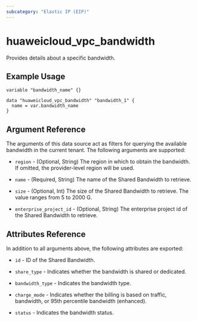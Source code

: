 ```yaml
---
subcategory: "Elastic IP (EIP)"
---
```


# huaweicloud_vpc_bandwidth

Provides details about a specific bandwidth.

## Example Usage

```hcl
variable "bandwidth_name" {}

data "huaweicloud_vpc_bandwidth" "bandwidth_1" {
  name = var.bandwidth_name
}
```

## Argument Reference

The arguments of this data source act as filters for querying the available bandwidth in the current tenant. The
following arguments are supported:

* `region` - (Optional, String) The region in which to obtain the bandwidth. If omitted, the provider-level region will
  be used.

* `name` - (Required, String) The name of the Shared Bandwidth to retrieve.

* `size` - (Optional, Int) The size of the Shared Bandwidth to retrieve. The value ranges from 5 to 2000 G.

* `enterprise_project_id` - (Optional, String) The enterprise project id of the Shared Bandwidth to retrieve.

## Attributes Reference

In addition to all arguments above, the following attributes are exported:

* `id` - ID of the Shared Bandwidth.

* `share_type` - Indicates whether the bandwidth is shared or dedicated.

* `bandwidth_type` - Indicates the bandwidth type.

* `charge_mode` - Indicates whether the billing is based on traffic, bandwidth, or 95th percentile bandwidth (enhanced).

* `status` - Indicates the bandwidth status.
